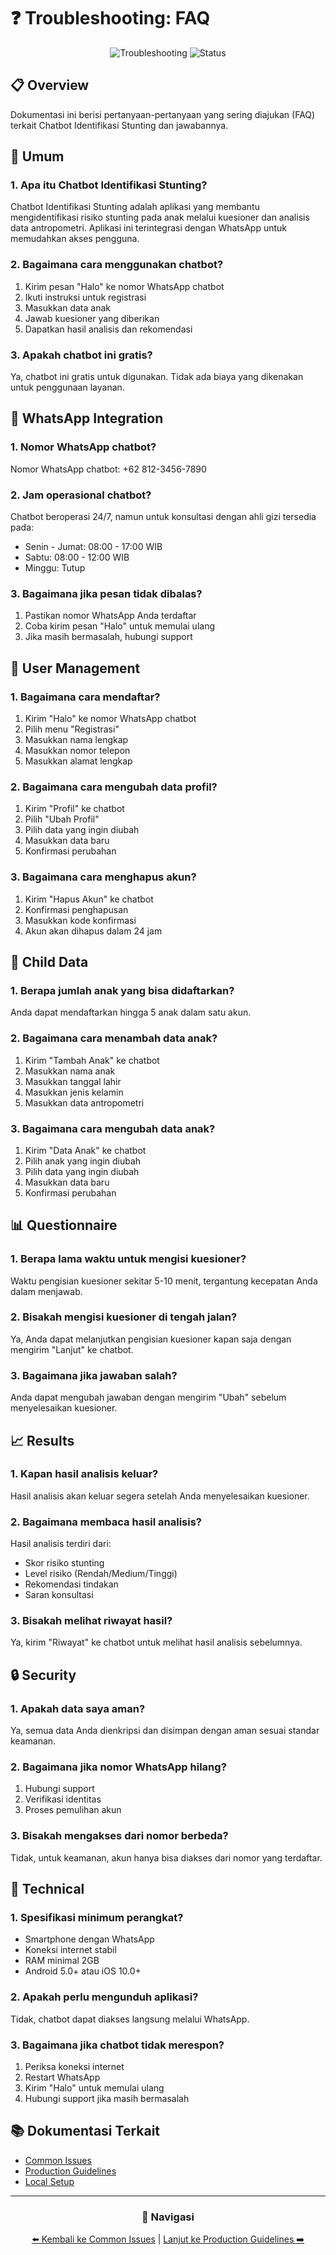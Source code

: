 # ❓ Troubleshooting: FAQ

<div align="center">

![Troubleshooting](https://img.shields.io/badge/Troubleshooting-FAQ-blue)
![Status](https://img.shields.io/badge/Status-Active-green)

</div>

## 📋 Overview

Dokumentasi ini berisi pertanyaan-pertanyaan yang sering diajukan (FAQ) terkait Chatbot Identifikasi Stunting dan jawabannya.

## 🤔 Umum

### 1. Apa itu Chatbot Identifikasi Stunting?
Chatbot Identifikasi Stunting adalah aplikasi yang membantu mengidentifikasi risiko stunting pada anak melalui kuesioner dan analisis data antropometri. Aplikasi ini terintegrasi dengan WhatsApp untuk memudahkan akses pengguna.

### 2. Bagaimana cara menggunakan chatbot?
1. Kirim pesan "Halo" ke nomor WhatsApp chatbot
2. Ikuti instruksi untuk registrasi
3. Masukkan data anak
4. Jawab kuesioner yang diberikan
5. Dapatkan hasil analisis dan rekomendasi

### 3. Apakah chatbot ini gratis?
Ya, chatbot ini gratis untuk digunakan. Tidak ada biaya yang dikenakan untuk penggunaan layanan.

## 📱 WhatsApp Integration

### 1. Nomor WhatsApp chatbot?
Nomor WhatsApp chatbot: +62 812-3456-7890

### 2. Jam operasional chatbot?
Chatbot beroperasi 24/7, namun untuk konsultasi dengan ahli gizi tersedia pada:
- Senin - Jumat: 08:00 - 17:00 WIB
- Sabtu: 08:00 - 12:00 WIB
- Minggu: Tutup

### 3. Bagaimana jika pesan tidak dibalas?
1. Pastikan nomor WhatsApp Anda terdaftar
2. Coba kirim pesan "Halo" untuk memulai ulang
3. Jika masih bermasalah, hubungi support

## 👤 User Management

### 1. Bagaimana cara mendaftar?
1. Kirim "Halo" ke nomor WhatsApp chatbot
2. Pilih menu "Registrasi"
3. Masukkan nama lengkap
4. Masukkan nomor telepon
5. Masukkan alamat lengkap

### 2. Bagaimana cara mengubah data profil?
1. Kirim "Profil" ke chatbot
2. Pilih "Ubah Profil"
3. Pilih data yang ingin diubah
4. Masukkan data baru
5. Konfirmasi perubahan

### 3. Bagaimana cara menghapus akun?
1. Kirim "Hapus Akun" ke chatbot
2. Konfirmasi penghapusan
3. Masukkan kode konfirmasi
4. Akun akan dihapus dalam 24 jam

## 👶 Child Data

### 1. Berapa jumlah anak yang bisa didaftarkan?
Anda dapat mendaftarkan hingga 5 anak dalam satu akun.

### 2. Bagaimana cara menambah data anak?
1. Kirim "Tambah Anak" ke chatbot
2. Masukkan nama anak
3. Masukkan tanggal lahir
4. Masukkan jenis kelamin
5. Masukkan data antropometri

### 3. Bagaimana cara mengubah data anak?
1. Kirim "Data Anak" ke chatbot
2. Pilih anak yang ingin diubah
3. Pilih data yang ingin diubah
4. Masukkan data baru
5. Konfirmasi perubahan

## 📊 Questionnaire

### 1. Berapa lama waktu untuk mengisi kuesioner?
Waktu pengisian kuesioner sekitar 5-10 menit, tergantung kecepatan Anda dalam menjawab.

### 2. Bisakah mengisi kuesioner di tengah jalan?
Ya, Anda dapat melanjutkan pengisian kuesioner kapan saja dengan mengirim "Lanjut" ke chatbot.

### 3. Bagaimana jika jawaban salah?
Anda dapat mengubah jawaban dengan mengirim "Ubah" sebelum menyelesaikan kuesioner.

## 📈 Results

### 1. Kapan hasil analisis keluar?
Hasil analisis akan keluar segera setelah Anda menyelesaikan kuesioner.

### 2. Bagaimana membaca hasil analisis?
Hasil analisis terdiri dari:
- Skor risiko stunting
- Level risiko (Rendah/Medium/Tinggi)
- Rekomendasi tindakan
- Saran konsultasi

### 3. Bisakah melihat riwayat hasil?
Ya, kirim "Riwayat" ke chatbot untuk melihat hasil analisis sebelumnya.

## 🔒 Security

### 1. Apakah data saya aman?
Ya, semua data Anda dienkripsi dan disimpan dengan aman sesuai standar keamanan.

### 2. Bagaimana jika nomor WhatsApp hilang?
1. Hubungi support
2. Verifikasi identitas
3. Proses pemulihan akun

### 3. Bisakah mengakses dari nomor berbeda?
Tidak, untuk keamanan, akun hanya bisa diakses dari nomor yang terdaftar.

## 📱 Technical

### 1. Spesifikasi minimum perangkat?
- Smartphone dengan WhatsApp
- Koneksi internet stabil
- RAM minimal 2GB
- Android 5.0+ atau iOS 10.0+

### 2. Apakah perlu mengunduh aplikasi?
Tidak, chatbot dapat diakses langsung melalui WhatsApp.

### 3. Bagaimana jika chatbot tidak merespon?
1. Periksa koneksi internet
2. Restart WhatsApp
3. Kirim "Halo" untuk memulai ulang
4. Hubungi support jika masih bermasalah

## 📚 Dokumentasi Terkait

- [Common Issues](common-issues.md)
- [Production Guidelines](../deployment/production.md)
- [Local Setup](../development/local-setup.md)

---

<div align="center">

### 🔗 Navigasi

[⬅️ Kembali ke Common Issues](common-issues.md) | [Lanjut ke Production Guidelines ➡️](../deployment/production.md)

</div> 